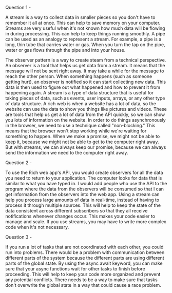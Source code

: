 Question 1 -

A stream is a way to collect data in smaller pieces so you don't have to remember it all at once. This can help to save memory on your computer. Streams are very useful when it's not known how much data will be flowing in during processing. This can help to keep things running smoothly. A pipe can be used as an analogy to represent a stream. For example, a pipe is a long, thin tube that carries water or gas. When you turn the tap on the pipe, water or gas flows through the pipe and into your house.

The observer pattern is a way to create steam from a technical perspective. An observer is a tool that helps us get data from a stream. It means that the message will not be sent right away. It may take a while for the message to reach the other person. When something happens (such as someone getting hurt), an observer is notified so it can start collecting new data. This data is then used to figure out what happened and how to prevent it from happening again.
A stream is a type of data structure that is useful for taking pieces of data, such as events, user inputs, arrays, or any other type of data structure. A rich web is when a website has a lot of data, so the website can use the data to show you things like pictures and videos. These are tools that help us get a lot of data from the API quickly, so we can show you lots of information on the website. In order to do things asynchronously in the browser, we need to use a technique called "non-blocking." This means that the browser won't stop working while we're waiting for something to happen. When we make a promise, we might not be able to keep it, because we might not be able to get to the computer right away. But with streams, we can always keep our promise, because we can always send the information we need to the computer right away.

Question 2 -

To use the Rich web app's API, you would create observers for all the data you need to return to your application. The computer looks for data that is similar to what you have typed in. I would add people who use the API to the program where the data from the observers will be consumed so that I can get information from the observers into the web app.
Using a stream can help you process large amounts of data in real-time, instead of having to process it through multiple sources. This will help to keep the state of the data consistent across different subscribers so that they all receive notifications whenever changes occur. This makes your code easier to manage and scale. If you use streams, you may have to write more complex code when it's not necessary.

Question 3 -

If you run a lot of tasks that are not coordinated with each other, you could run into problems. There would be a problem with communication between different parts of the system because the different parts are using different parts of the global state. By using the async await keyword, you can make sure that your async functions wait for other tasks to finish before proceeding. This will help to keep your code more organized and prevent any potential conflicts. There needs to be a way to make sure that tasks don't overwrite the global state in a way that could cause a race problem.
